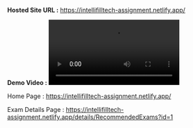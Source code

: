 **Hosted Site URL :** https://intellifilltech-assignment.netlify.app/

**Demo Video :**
<video  src='https://github.com/yJoelhenry7/Intelli_Fill_Tech_Assignment/assets/86186443/a36eba40-b4c3-445d-9811-0aa4dbe3a15b'/>


Home Page : https://intellifilltech-assignment.netlify.app/ <br/>

Exam Details Page : https://intellifilltech-assignment.netlify.app/details/RecommendedExams?id=1
